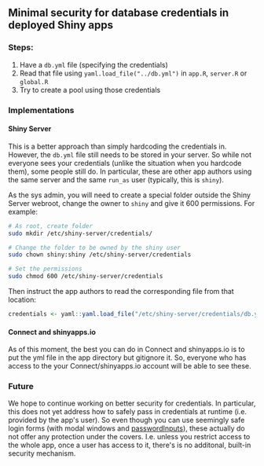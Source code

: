 ## Minimal security for database credentials in deployed Shiny apps

### Steps:
1. Have a `db.yml` file (specifying the credentials)
2. Read that file using `yaml.load_file("../db.yml")` in `app.R`, `server.R` or `global.R`
3. Try to create a pool using those credentials

### Implementations
#### Shiny Server
This is a better approach than simply hardcoding the credentials in. However, the `db.yml` 
file still needs to be stored in your server. So while not everyone sees your credentials 
(unlike the situation when you hardcode them), some people still do. In particular, these
are other app authors using the same server and the same `run_as` user (typically, this is 
`shiny`).

As the sys admin, you will need to create a special folder outside the Shiny Server webroot, 
change the owner to `shiny` and give it 600 permissions. For example:

```bash
# As root, create folder
sudo mkdir /etc/shiny-server/credentials/

# Change the folder to be owned by the shiny user
sudo chown shiny:shiny /etc/shiny-server/credentials

# Set the permissions
sudo chmod 600 /etc/shiny-server/credentials
```

Then instruct the app authors to read the corresponding file from that location:

```r
credentials <- yaml::yaml.load_file("/etc/shiny-server/credentials/db.yml")
```

#### Connect and shinyapps.io
As of this moment, the best you can do in Connect and shinyapps.io is to put the 
yml file in the app directory but gitignore it. So, everyone who has access to the 
your Connect/shinyapps.io account will be able to see these.

### Future
We hope to continue working on better security for credentials. In particular, this 
does not yet address how to safely pass in credentials at runtime (i.e. provided by 
the app's user). So even though you can use seemingly safe login forms (with modal 
windows and [passwordInputs](http://shiny.rstudio.com/reference/shiny/latest/passwordInput.html)),
these actually do not offer any protection under the covers. I.e. unless you 
restrict access to the whole app, once a user has access to it, there's is no 
additonal, built-in security mechanism.
